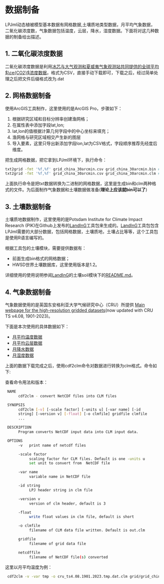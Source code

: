 # 数据制备

LPJml动态植被模型基本数据有网格数据,土壤质地类型数据，月平均气象数据，二氧化碳浓度数，气象数据包括温度，云层，降水，湿度数据。下面将对这几种数据的制备给出描述。



## 1.  二氧化碳浓度数据

二氧化碳浓度数据是利用[冰芯与大气观测和夏威夷气象观测站共同提供的全球平均$\ce{CO2}$浓度数据](https://scrippsco2.ucsd.edu/data/atmospheric_co2/icecore_merged_products.html)，格式为CSV，直接手动下载即可，下载之后，经过简单处理之后把文件后缀格式改为.dat



## 2. 网格数据制备

使用ArcGIS工具制作，这里使用的是ArcGIS Pro，步骤如下：

1. 根据研究区域和目标分辨率创建渔网格；
2. 在属性表中添加字段lat,lon;
3. lat,lon的值根据计算几何字段中的中心坐标来填充；
4. 渔网格与研究区域相交产生新的图层
5. 导入要素，这里只导出新添加字段lon,lat为CSV格式，字段顺序推荐先经度后维度。

把生成网格数据，把它拿到LPJml环境下，执行命令：

```bash
txt2grid -fmt '%f,%f' grid_china_30arcmin.csv grid_china_30arcmin.bin #数据的分辨率是0.5度，数据内容是：lon,lat顺序
txt2grid -fmt '%f,%f' grid_china_30arcmin.csv grid_china_30arcmin.clm #为后气象数据转换做准备
```

上面执行命令是把txt数据转换为二进制的网格数据，这里是生成bin和clm两种格式的文件。为后面制作气象数据和土壤数据做准备(**理论上应该就bin可以了**)



## 3. 土壤数据制备

土壤质地数据制作，这里使用的是Potsdam Institute for Climate Impact Research (PIK)在Github上发布的[LandInG](https://github.com/PIK-LPJmL/LandInG)工具包来生成的。[LandInG](https://github.com/PIK-LPJmL/LandInG)工具包包含LPJml需要的大部分数据，包括网格数据，土壤质地，土壤占比等等，这个工具包是使用R语言编写的。

根据工具包的土壤模块，需要提供数据有：

- 前面生成bin格式的网格数据；
- HWSD世界土壤数据库，这里使用版本是1.2。

详细使用的使用说明参阅[LandInG](https://github.com/PIK-LPJmL/LandInG)的土壤soil模块下的[README.md](https://github.com/PIK-LPJmL/LandInG/blob/main/soil/README.md)。



## 4. 气象数据制备

气象数据使用的是英国东安格利亚大学气候研究中心（CRU）所提供 [Main webpage for the high-resolution gridded datasets](https://crudata.uea.ac.uk/cru/data/hrg/)(now updated with CRU TS v4.08, 1901-2023)。

下面是本次使用的具体数据如下：

- [月平均温度数据](https://crudata.uea.ac.uk/cru/data/hrg/cru_ts_4.08/cruts.2406270035.v4.08/tmp/cru_ts4.08.1901.2023.tmp.dat.nc.gz)
- [月平均云层数据](https://crudata.uea.ac.uk/cru/data/hrg/cru_ts_4.08/cruts.2406270035.v4.08/cld/cru_ts4.08.1901.2023.cld.dat.nc.gz)
- [月降水数据](https://crudata.uea.ac.uk/cru/data/hrg/cru_ts_4.08/cruts.2406270035.v4.08/pre/cru_ts4.08.1901.2023.pre.dat.nc.gz)
- [月湿度数据](https://crudata.uea.ac.uk/cru/data/hrg/cru_ts_4.08/cruts.2406270035.v4.08/wet/cru_ts4.08.1901.2023.wet.dat.nc.gz)

上面的数据下载完成之后，使用cdf2clm命令对数据进行转换为clm格式。命令如下:

查看命令用法和版本：

```bash
 NAME
      cdf2clm - convert NetCDF files into CLM files

 SYNOPSIS
      cdf2clm [-v] [-scale factor] [-units u] [-var name] [-id
      string] [-version v] [-float] [-o clmfile] gridfile clmfile
      ...

 DESCRIPTION
      Program converts NetCDF input data into CLM input data.

 OPTIONS
      -v   print name of netcdf files

      -scale factor
           scaling factor for CLM files. Default is one -units u
           set unit to convert from  NetCDF file

      -var name
           variable name in NetCDF file

      -id string
           LPJ header string in clm file

      -version v
           version of clm header, default is 3

      -float
           write float values in clm file, default is short

      -o clmfile
           filename of CLM data file written. Default is out.clm

      gridfile
           filename of grid data file

      netcdffile
           filename of NetCDF file(s) converted
```

这里以月平均温度为例：

```bash
 cdf2clm -v -var tmp -o cru_ts4.08.1901.2023.tmp.dat.clm grid/grid_china_30arcmin_2.clm cru_ts4.08.1901.2023.tmp.dat.nc 
```

